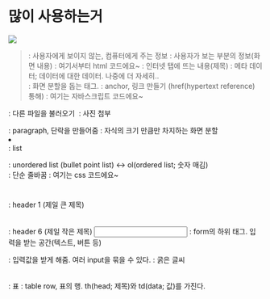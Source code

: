 # 많이 사용하는거 
<img src="https://velog.velcdn.com/images%2Fkatejo2000%2Fpost%2Fa36ec4d1-0ac5-4ba0-b7cf-905e8f6d18ed%2Fimage.png" />

> <head></head> : 사용자에게 보이지 않는, 컴퓨터에게 주는 정보
> <body></body> : 사용자가 보는 부분의 정보(화면 내용)
> <html></html> : 여기서부터 html 코드에요~
> <title></title> : 인터넷 탭에 뜨는 내용(제목)
> <meta> : 메타 데이터; 데이터에 대한 데이터. 나중에 더 자세히..
> <div></div> : 화면 분할을 돕는 태그.
> <a></a> : anchor, 링크 만들기 (href(hypertext reference) 통해)
> <script></script> : 여기는 자바스크립트 코드에요~
<link></link> : 다른 파일을 불러오기
<img> : 사진 첨부
<p></p> : paragraph, 단락을 만들어줌
<span></span> : 자식의 크기 만큼만 차지하는 화면 분할
<li></li> : list
<ul></ul> : unordered list (bullet point list) <-> ol(ordered list; 숫자 매김)
<br> : 단순 줄바꿈
<style></style> : 여기는 css 코드에요~
<h1></h1> : header 1 (제일 큰 제목)
<h6></h6> : header 6 (제일 작은 제목)
<input> : form의 하위 태그. 입력을 받는 공간(텍스트, 버튼 등)
<form></form> : 입력값을 받게 해줌. 여러 input을 묶을 수 있다.
<strong></strong> : 굵은 글씨
<table></table> : 표
<tr></tr> : table row, 표의 행. th(head; 제목)와 td(data; 값)를 가진다.

